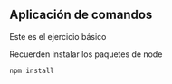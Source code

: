 ## Aplicación de comandos 

Este es el ejercicio básico 

Recuerden instalar los paquetes de node

```
npm install

```

